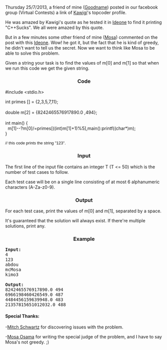 <p>Thursday 25/7/2013, a friend of mine (<a href="../../../users/hossameldeen/" target="_blank">Goodname</a>) posted in our facebook group (Virtual Contests) a link of <a href="http://community.topcoder.com/tc?module=MemberProfile&amp;cr=8416646" target="_blank">Kawigi</a>'s topcoder profile.</p>
<p>He was amazed by Kawigi's quote as he tested it in <a href="http://ideone.com/MSrP0c" target="_blank">Ideone</a> to find it printing "C++Sucks". We all were amazed by this quote.</p>
<p>But in a few minutes some other friend of mine (<a href="../../../users/mc_mosa/" target="_blank">Mosa</a>) commented on the post with this <a href="http://ideone.com/AUPTQx" target="_blank">Ideone</a>.  Wow! he got it, but the fact that he is kind of greedy, he didn't want  to tell us the secret. Now we want to think like Mosa to be able to  solve this problem.</p>
<p>Given a string your task is to find the values of m[0] and m[1] so that when we run this code we get the given string.</p>
<h3 style="text-align: center;">Code</h3>
<p>#include &lt;stdio.h&gt;</p>
<p>int primes [] = {2,3,5,7,11};<br><br>double m[2] = {8242465576917890.0 ,494};<br><br>int main() {<br>&nbsp; m[1]--?m[0]/=primes[((int)m[1]+1)%5],main():printf((char*)m);<br>}</p>
<p><span style="font-size: small;"><span style="font-family: arial, helvetica, sans-serif;">// this code prints the string "123".<br></span></span></p>
<h3 style="text-align: center;">Input</h3>
<p>The first line of the input file contains an integer T (T &lt;= 50) which is the number of test cases to follow.</p>
<p>Each test case will be on a single line consisting of at most 6 alphanumeric characters (A-Za-z0-9).</p>
<h3 style="text-align: center;">Output</h3>
<p>For each test case, print the values of m[0] and m[1], separated by a space.</p>
<p>It's guaranteed that the solution will always exist. If there're multiple solutions, print any.</p>
<h3 style="text-align: center;">Example</h3>
<pre><strong>Input:</strong>
4<br>123<br>abdou<br>mcMosa<br>kimo3<br><br><strong>Output:</strong>
8242465576917890.0 494<br>6966198460426549.0 487<br>4484456159639948.0 483<br>21357815651012032.0 488</pre>
<h4 style="text-align: left;">Special Thanks:</h4>
<p>-<a href="../../../users/cyclops/" target="_blank">Mitch Schwartz</a> for discovering issues with the problem.</p>
<p>-<a href="../../../users/mc_mosa/" target="_blank">Mosa Osama</a> for writing the special judge of the problem, and I have to say Mosa's not greedy. ;)</p>
<div id="_mcePaste" style="position: absolute; left: -10000px; top: 456px; width: 1px; height: 1px; overflow: hidden;">&nbsp;</div>
